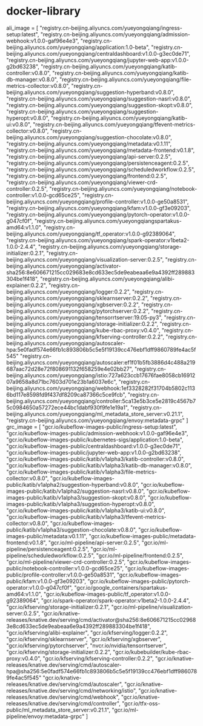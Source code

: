 # docker-library
ali_image = [
"registry.cn-beijing.aliyuncs.com/yueyongqiang/ingress-setup:latest",
"registry.cn-beijing.aliyuncs.com/yueyongqiang/admission-webhook:v1.0.0-gaf96e4e3",
"registry.cn-beijing.aliyuncs.com/yueyongqiang/application:1.0-beta",
"registry.cn-beijing.aliyuncs.com/yueyongqiang/centraldashboard:v1.0.0-g3ec0de71",
"registry.cn-beijing.aliyuncs.com/yueyongqiang/jupyter-web-app:v1.0.0-g2bd63238",
"registry.cn-beijing.aliyuncs.com/yueyongqiang/katib-controller:v0.8.0",
"registry.cn-beijing.aliyuncs.com/yueyongqiang/katib-db-manager:v0.8.0",
"registry.cn-beijing.aliyuncs.com/yueyongqiang/file-metrics-collector:v0.8.0",
"registry.cn-beijing.aliyuncs.com/yueyongqiang/suggestion-hyperband:v0.8.0",
"registry.cn-beijing.aliyuncs.com/yueyongqiang/suggestion-nasrl:v0.8.0",
"registry.cn-beijing.aliyuncs.com/yueyongqiang/suggestion-skopt:v0.8.0",
"registry.cn-beijing.aliyuncs.com/yueyongqiang/suggestion-hyperopt:v0.8.0",
"registry.cn-beijing.aliyuncs.com/yueyongqiang/katib-ui:v0.8.0",
"registry.cn-beijing.aliyuncs.com/yueyongqiang/tfevent-metrics-collector:v0.8.0",
"registry.cn-beijing.aliyuncs.com/yueyongqiang/suggestion-chocolate:v0.8.0",
"registry.cn-beijing.aliyuncs.com/yueyongqiang/metadata:v0.1.11",
"registry.cn-beijing.aliyuncs.com/yueyongqiang/metadata-frontend:v0.1.8",
"registry.cn-beijing.aliyuncs.com/yueyongqiang/api-server:0.2.5",
"registry.cn-beijing.aliyuncs.com/yueyongqiang/persistenceagent:0.2.5",
"registry.cn-beijing.aliyuncs.com/yueyongqiang/scheduledworkflow:0.2.5",
"registry.cn-beijing.aliyuncs.com/yueyongqiang/frontend:0.2.5",
"registry.cn-beijing.aliyuncs.com/yueyongqiang/viewer-crd-controller:0.2.5",
"registry.cn-beijing.aliyuncs.com/yueyongqiang/notebook-controller:v1.0.0-gcd65ce25",
"registry.cn-beijing.aliyuncs.com/yueyongqiang/profile-controller:v1.0.0-ge50a8531",
"registry.cn-beijing.aliyuncs.com/yueyongqiang/kfam:v1.0.0-gf3e09203",
"registry.cn-beijing.aliyuncs.com/yueyongqiang/pytorch-operator:v1.0.0-g047cf0f",
"registry.cn-beijing.aliyuncs.com/yueyongqiangspartakus-amd64:v1.1.0",
"registry.cn-beijing.aliyuncs.com/yueyongqiang/tf_operator:v1.0.0-g92389064",
"registry.cn-beijing.aliyuncs.com/yueyongqiang/spark-operator:v1beta2-1.0.0-2.4.4",
"registry.cn-beijing.aliyuncs.com/yueyongqiang/storage-initializer:0.2.1",
"registry.cn-beijing.aliyuncs.com/yueyongqiang/visualization-server:0.2.5",
"registry.cn-beijing.aliyuncs.com/yueyongqiang/activator-sha256:8e606671215cc029683e8cd633ec5de9eabeaa6e9a4392ff289883304be1f418",
"registry.cn-beijing.aliyuncs.com/yueyongqiang/alibi-explainer:0.2.2",
"registry.cn-beijing.aliyuncs.com/yueyongqiang/logger:0.2.2",
"registry.cn-beijing.aliyuncs.com/yueyongqiang/sklearnserver:0.2.2",
"registry.cn-beijing.aliyuncs.com/yueyongqiang/xgbserver:0.2.2",
"registry.cn-beijing.aliyuncs.com/yueyongqiang/pytorchserver:0.2.2",
"registry.cn-beijing.aliyuncs.com/yueyongqiang/tensorrtserver:19.05-py3",
"registry.cn-beijing.aliyuncs.com/yueyongqiang/storage-initializer:0.2.2",
"registry.cn-beijing.aliyuncs.com/yueyongqiang/kube-rbac-proxy:v0.4.0",
"registry.cn-beijing.aliyuncs.com/yueyongqiang/kfserving-controller:0.2.2",
"registry.cn-beijing.aliyuncs.com/yueyongqiang/autoscaler-hpa:5e0fadf574e66fb1c893806b5c5e5f19139cc476ebf1dff9860789fe4ac5f545"
"registry.cn-beijing.aliyuncs.com/yueyongqiang/autoscaler:ef1f01b5fb3886d4c488a219687aac72d28e72f808691132f658259e4e02bb27",
"registry.cn-beijing.aliyuncs.com/yueyongqiang/istio:727a623ccb17676fae8058cb1691207a9658a8d71bc7603d701e23b1a6037e6c",
"registry.cn-beijing.aliyuncs.com/yueyongqiang/webhook:1ef3328282f31704b5802c1136bd117e8598fd9f437df8209ca87366c5ce9fcb",
"registry.cn-beijing.aliyuncs.com/yueyongqiang/controller:5ca13e5b3ce5e2819c4567b75c0984650a57272ece44bc1dabf930f9fe1e19a1",
"registry.cn-beijing.aliyuncs.com/yueyongqiang/ml_metadata_store_server:v0.21.1",
"registry.cn-beijing.aliyuncs.com/yueyongqiang/envoy:metadata-grpc"
]
grc_image = [
"gcr.io/kubeflow-images-public/ingress-setup:latest",
"gcr.io/kubeflow-images-public/admission-webhook:v1.0.0-gaf96e4e3",
"gcr.io/kubeflow-images-public/kubernetes-sigs/application:1.0-beta",
"gcr.io/kubeflow-images-public/centraldashboard:v1.0.0-g3ec0de71",
"gcr.io/kubeflow-images-public/jupyter-web-app:v1.0.0-g2bd63238",
"gcr.io/kubeflow-images-public/katib/v1alpha3/katib-controller:v0.8.0",
"gcr.io/kubeflow-images-public/katib/v1alpha3/katib-db-manager:v0.8.0",
"gcr.io/kubeflow-images-public/katib/v1alpha3/file-metrics-collector:v0.8.0",
"gcr.io/kubeflow-images-public/katib/v1alpha2/suggestion-hyperband:v0.8.0",
"gcr.io/kubeflow-images-public/katib/v1alpha2/suggestion-nasrl:v0.8.0",
"gcr.io/kubeflow-images-public/katib/v1alpha3/suggestion-skopt:v0.8.0",
"gcr.io/kubeflow-images-public/katib/v1alpha3/suggestion-hyperopt:v0.8.0",
"gcr.io/kubeflow-images-public/katib/v1alpha3/katib-ui:v0.8.0",
"gcr.io/kubeflow-images-public/katib/v1alpha3/tfevent-metrics-collector:v0.8.0",
"gcr.io/kubeflow-images-public/katib/v1alpha3/suggestion-chocolate:v0.8.0",
"gcr.io/kubeflow-images-public/metadata:v0.1.11",
"gcr.io/kubeflow-images-public/metadata-frontend:v0.1.8",
"gcr.io/ml-pipeline/api-server:0.2.5",
"gcr.io/ml-pipeline/persistenceagent:0.2.5",
"gcr.io/ml-pipeline/scheduledworkflow:0.2.5",
"gcr.io/ml-pipeline/frontend:0.2.5",
"gcr.io/ml-pipeline/viewer-crd-controller:0.2.5",
"gcr.io/kubeflow-images-public/notebook-controller:v1.0.0-gcd65ce25",
"gcr.io/kubeflow-images-public/profile-controller:v1.0.0-ge50a8531",
"gcr.io/kubeflow-images-public/kfam:v1.0.0-gf3e09203",
"gcr.io/kubeflow-images-public/pytorch-operator:v1.0.0-g047cf0f",
"gcr.io/google_containers/spartakus-amd64:v1.1.0",
"gcr.io/kubeflow-images-public/tf_operator:v1.0.0-g92389064",
"gcr.io/spark-operator/spark-operator:v1beta2-1.0.0-2.4.4",
"gcr.io/kfserving/storage-initializer:0.2.1",
"gcr.io/ml-pipeline/visualization-server:0.2.5",
"gcr.io/knative-releases/knative.dev/serving/cmd/activator@sha256:8e606671215cc029683e8cd633ec5de9eabeaa6e9a4392ff289883304be1f418",
"gcr.io/kfserving/alibi-explainer",
"gcr.io/kfserving/logger:0.2.2",
"gcr.io/kfserving/sklearnserver",
"gcr.io/kfserving/xgbserver",
"gcr.io/kfserving/pytorchserver",
"nvcr.io/nvidia/tensorrtserver",
"gcr.io/kfserving/storage-initializer:0.2.2",
"gcr.io/kubebuilder/kube-rbac-proxy:v0.4.0",
"gcr.io/kfserving/kfserving-controller:0.2.2",
"gcr.io/knative-releases/knative.dev/serving/cmd/autoscaler-hpa@sha256:5e0fadf574e66fb1c893806b5c5e5f19139cc476ebf1dff9860789fe4ac5f545"
"gcr.io/knative-releases/knative.dev/serving/cmd/autoscaler",
"gcr.io/knative-releases/knative.dev/serving/cmd/networking/istio",
"gcr.io/knative-releases/knative.dev/serving/cmd/webhook",
"gcr.io/knative-releases/knative.dev/serving/cmd/controller",
"gcr.io/tfx-oss-public/ml_metadata_store_server:v0.21.1",
"gcr.io/ml-pipeline/envoy:metadata-grpc"
]
